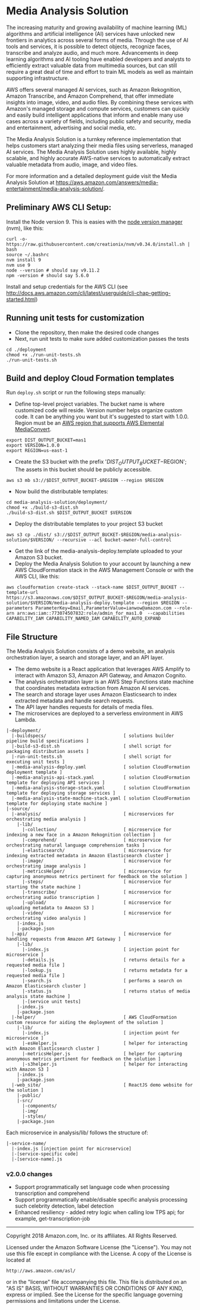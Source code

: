 # Media Analysis Solution
The increasing maturity and growing availability of machine learning (ML) algorithms and artificial intelligence (AI) services have unlocked new frontiers in analytics across several forms of media. Through the use of AI tools and services, it is possible to detect objects, recognize faces, transcribe and analyze audio, and much more. Advancements in deep learning algorithms and AI tooling have enabled developers and analysts to efficiently extract valuable data from multimedia sources, but can still require a great deal of time and effort to train ML models as well as maintain supporting infrastructure.

AWS offers several managed AI services, such as Amazon Rekognition, Amazon Transcribe, and Amazon Comprehend, that offer immediate insights into image, video, and audio files. By combining these services with Amazon's managed storage and compute services, customers can quickly and easily build intelligent applications that inform and enable many use cases across a variety of fields, including public safety and security, media and entertainment, advertising and social media, etc.

The Media Analysis Solution is a turnkey reference implementation that helps customers start analyzing their media files using serverless, managed AI services. The Media Analysis Solution uses highly available, highly scalable, and highly accurate AWS-native services to automatically extract valuable metadata from audio, image, and video files.

For more information and a detailed deployment guide visit the Media Analysis Solution at https://aws.amazon.com/answers/media-entertainment/media-analysis-solution/.

## Preliminary AWS CLI Setup: 
Install the Node version 9. This is easies with the [node version manager](https://github.com/creationix/nvm) (nvm), like this:
```
curl -o- https://raw.githubusercontent.com/creationix/nvm/v0.34.0/install.sh | bash
source ~/.bashrc
nvm install 9
nvm use 9
node --version # should say v9.11.2
npm -version # should say 5.6.0
```

Install and setup credentials for the AWS CLI (see http://docs.aws.amazon.com/cli/latest/userguide/cli-chap-getting-started.html)

## Running unit tests for customization
* Clone the repository, then make the desired code changes
* Next, run unit tests to make sure added customization passes the tests
```
cd ./deployment
chmod +x ./run-unit-tests.sh 
./run-unit-tests.sh
```

## Build and deploy Cloud Formation templates
Run `deploy.sh` script or run the following steps manually:

* Define top-level project variables. The bucket name is where customized code will reside. Version number helps organize custom code. It can be anything you want but it's suggested to start with 1.0.0. Region must be an [AWS region that supports AWS Elemental MediaConvert](https://docs.aws.amazon.com/general/latest/gr/rande.html#mediaconvert_region).
```
export DIST_OUTPUT_BUCKET=mas1
export VERSION=1.0.0
export REGION=us-east-1
```

* Create the S3 bucket with the prefix '$DIST_OUTPUT_BUCKET-$REGION'; The assets in this bucket should be publicly accessible.
```
aws s3 mb s3://$DIST_OUTPUT_BUCKET-$REGION --region $REGION
```

* Now build the distributable templates:
```
cd media-analysis-solution/deployment/
chmod +x ./build-s3-dist.sh
./build-s3-dist.sh $DIST_OUTPUT_BUCKET $VERSION
```

* Deploy the distributable templates to your project S3 bucket
```
aws s3 cp ./dist/ s3://$DIST_OUTPUT_BUCKET-$REGION/media-analysis-solution/$VERSION/ --recursive --acl bucket-owner-full-control
```

* Get the link of the media-analysis-deploy.template uploaded to your Amazon S3 bucket.
* Deploy the Media Analysis Solution to your account by launching a new AWS CloudFormation stack in the AWS Management Console or with the AWS CLI, like this:
```
aws cloudformation create-stack --stack-name $DIST_OUTPUT_BUCKET --template-url  https://s3.amazonaws.com/$DIST_OUTPUT_BUCKET-$REGION/media-analysis-solution/$VERSION/media-analysis-deploy.template --region $REGION --parameters ParameterKey=Email,ParameterValue=ianwow@amazon.com --role-arn arn:aws:iam::773074507832:role/admin_for_mas1.0  --capabilities CAPABILITY_IAM CAPABILITY_NAMED_IAM CAPABILITY_AUTO_EXPAND
```

## File Structure
The Media Analysis Solution consists of a demo website, an analysis orchestration layer, a search and storage layer, and an API layer.
* The demo website is a React application that leverages AWS Amplify to interact with Amazon S3, Amazon API Gateway, and Amazon Cognito.
* The analysis orchestration layer is an AWS Step Functions state machine that coordinates metadata extraction from Amazon AI services.
* The search and storage layer uses Amazon Elasticsearch to index extracted metadata and handle search requests.
* The API layer handles requests for details of media files.
* The microservices are deployed to a serverless environment in AWS Lambda.

```
|-deployment/
  |-buildspecs/                             [ solutions builder pipeline build specifications ]
  |-build-s3-dist.sh                        [ shell script for packaging distribution assets ]
  |-run-unit-tests.sh                       [ shell script for executing unit tests ]
  |-media-analysis-deploy.yaml              [ solution CloudFormation deployment template ]
  |-media-analysis-api-stack.yaml           [ solution CloudFormation template for deploying API services ]
  |-media-analysis-storage-stack.yaml       [ solution CloudFormation template for deploying storage services ]
  |-media-analysis-state-machine-stack.yaml [ solution CloudFormation template for deploying state machine ]
|-source/
  |-analysis/                               [ microservices for orchestrating media analysis ]
    |-lib/
      |-collection/                         [ microservice for indexing a new face in a Amazon Rekognition collection ]
      |-comprehend/                         [ microservice for orchestrating natural language comprehension tasks ]
      |-elasticsearch/                      [ microservice for indexing extracted metadata in Amazon Elasticsearch cluster ]
      |-image/                              [ microservice for orchestrating image analysis ]
      |-metricsHelper/                      [ microservice for capturing anonymous metrics pertinent for feedback on the solution ]
      |-steps/                              [ microservice for starting the state machine ]
      |-transcribe/                         [ microservice for orchestrating audio transcription ]
      |-upload/                             [ microservice for uploading metadata to Amazon S3 ]
      |-video/                              [ microservice for orchestrating video analysis ]
    |-index.js
    |-package.json
  |-api/                                    [ microservice for handling requests from Amazon API Gateway ]
    |-lib/
      |-index.js                            [ injection point for microservice ]
      |-details.js                          [ returns details for a requested media file ]
      |-lookup.js                           [ returns metadata for a requested media file ]
      |-search.js                           [ performs a search on Amazon Elasticsearch cluster ]
      |-status.js                           [ returns status of media analysis state machine ]
      |-[service unit tests]
    |-index.js
    |-package.json
  |-helper/                                 [ AWS CloudFormation custom resource for aiding the deployment of the solution ]
    |-lib/
      |-index.js                            [ injection point for microservice ]
      |-esHelper.js                         [ helper for interacting with Amazon Elasticsearch cluster ]
      |-metricsHelper.js                    [ helper for capturing anonymous metrics pertinent for feedback on the solution ]
      |-s3helper.js                         [ helper for interacting with Amazon S3 ]
    |-index.js
    |-package.json
  |-web_site/                               [ ReactJS demo website for the solution ]
    |-public/                               
    |-src/                                  
      |-components/                         
      |-img/
      |-styles/
    |-package.json
```

Each microservice in analysis/lib/ follows the structure of:

```
|-service-name/
  |-index.js [injection point for microservice]
  |-[service-specific code]
  |-[service-name].js
```

### v2.0.0 changes

* Support programmatically set language code when processing transcription and comprehend
* Support programmatically enable/disable specific analysis processing such celebrity detection, label detection
* Enhanced resiliency - added retry logic when calling low TPS api; for example, get-transcription-job


***

Copyright 2018 Amazon.com, Inc. or its affiliates. All Rights Reserved.

Licensed under the Amazon Software License (the "License"). You may not use this file except in compliance with the License. A copy of the License is located at

    http://aws.amazon.com/asl/

or in the "license" file accompanying this file. This file is distributed on an "AS IS" BASIS, WITHOUT WARRANTIES OR CONDITIONS OF ANY KIND, express or implied. See the License for the specific language governing permissions and limitations under the License.
